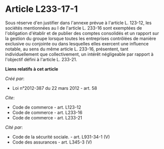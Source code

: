 # Article L233-17-1

Sous réserve d'en justifier dans l'annexe prévue à l'article L. 123-12, les sociétés mentionnées au I de l'article L. 233-16
sont exemptées de l'obligation d'établir et de publier des comptes consolidés et un rapport sur la gestion du groupe lorsque
toutes les entreprises contrôlées de manière exclusive ou conjointe ou dans lesquelles elles exercent une influence notable,
au sens du même article L. 233-16, présentent, tant individuellement que collectivement, un intérêt négligeable par rapport à
l'objectif défini à l'article L. 233-21.

**Liens relatifs à cet article**

_Créé par_:

  - Loi n°2012-387 du 22 mars 2012 - art. 58

_Cite_:

  - Code de commerce - art. L123-12
  - Code de commerce - art. L233-16
  - Code de commerce - art. L233-21

_Cité par_:

  - Code de la sécurité sociale. - art. L931-34-1 (V)
  - Code des assurances - art. L345-3 (V)
